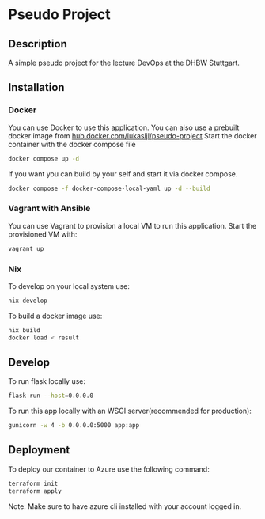 # Pseudo Project

## Description
A simple pseudo project for the lecture DevOps at the DHBW Stuttgart.

## Installation
### Docker
You can use Docker to use this application.
You can also use a prebuilt docker image from [hub.docker.com/lukasljl/pseudo-project](https://hub.docker.com/r/lukasljl/pseudo-project)
Start the docker container with the docker compose file
```bash
docker compose up -d
```

If you want you can build by your self and start it via docker compose. 
```bash
docker compose -f docker-compose-local-yaml up -d --build
```

### Vagrant with Ansible
You can use Vagrant to provision a local VM to run this application.
Start the provisioned VM with:
```bash
vagrant up
```

### Nix
To develop on your local system use:
```bash
nix develop
```

To build a docker image use:
```bash
nix build
docker load < result  
```

## Develop
To run flask locally use:
```bash
flask run --host=0.0.0.0
```
To run this app locally with an WSGI server(recommended for production):
```bash
gunicorn -w 4 -b 0.0.0.0:5000 app:app
```

## Deployment
To deploy our container to Azure use the following command:
```bash
terraform init
terraform apply
```
Note: Make sure to have azure cli installed with your account logged in.

